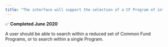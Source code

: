 ```yaml
---
title: "The interface will support the selection of a CF Program of interest &#x2705;"
---
```

&#x2705; **Completed June 2020**

A user should be able to search within a reduced set of Common Fund Programs, or to search within a single Program.
